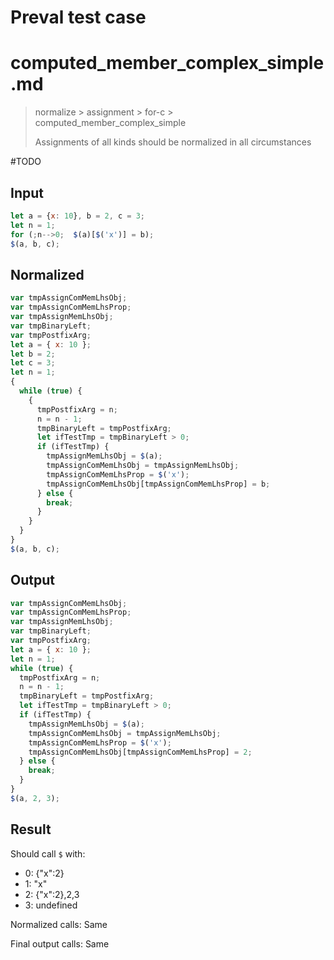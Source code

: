 # Preval test case

# computed_member_complex_simple.md

> normalize > assignment > for-c > computed_member_complex_simple
>
> Assignments of all kinds should be normalized in all circumstances

#TODO

## Input

`````js filename=intro
let a = {x: 10}, b = 2, c = 3;
let n = 1;
for (;n-->0;  $(a)[$('x')] = b);
$(a, b, c);
`````

## Normalized

`````js filename=intro
var tmpAssignComMemLhsObj;
var tmpAssignComMemLhsProp;
var tmpAssignMemLhsObj;
var tmpBinaryLeft;
var tmpPostfixArg;
let a = { x: 10 };
let b = 2;
let c = 3;
let n = 1;
{
  while (true) {
    {
      tmpPostfixArg = n;
      n = n - 1;
      tmpBinaryLeft = tmpPostfixArg;
      let ifTestTmp = tmpBinaryLeft > 0;
      if (ifTestTmp) {
        tmpAssignMemLhsObj = $(a);
        tmpAssignComMemLhsObj = tmpAssignMemLhsObj;
        tmpAssignComMemLhsProp = $('x');
        tmpAssignComMemLhsObj[tmpAssignComMemLhsProp] = b;
      } else {
        break;
      }
    }
  }
}
$(a, b, c);
`````

## Output

`````js filename=intro
var tmpAssignComMemLhsObj;
var tmpAssignComMemLhsProp;
var tmpAssignMemLhsObj;
var tmpBinaryLeft;
var tmpPostfixArg;
let a = { x: 10 };
let n = 1;
while (true) {
  tmpPostfixArg = n;
  n = n - 1;
  tmpBinaryLeft = tmpPostfixArg;
  let ifTestTmp = tmpBinaryLeft > 0;
  if (ifTestTmp) {
    tmpAssignMemLhsObj = $(a);
    tmpAssignComMemLhsObj = tmpAssignMemLhsObj;
    tmpAssignComMemLhsProp = $('x');
    tmpAssignComMemLhsObj[tmpAssignComMemLhsProp] = 2;
  } else {
    break;
  }
}
$(a, 2, 3);
`````

## Result

Should call `$` with:
 - 0: {"x":2}
 - 1: "x"
 - 2: {"x":2},2,3
 - 3: undefined

Normalized calls: Same

Final output calls: Same
